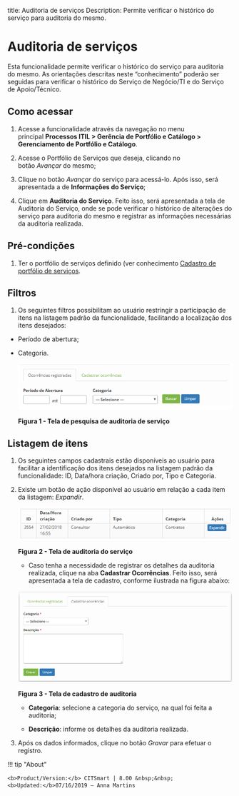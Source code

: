 title: Auditoria de serviços
Description: Permite verificar o histórico do serviço para auditoria do mesmo.

# Auditoria de serviços

Esta funcionalidade permite verificar o histórico do serviço para auditoria do
mesmo. As orientações descritas neste “conhecimento” poderão ser seguidas para
verificar o histórico do Serviço de Negócio/TI e do Serviço de Apoio/Técnico.

Como acessar
------------

1.  Acesse a funcionalidade através da navegação no menu principal **Processos
    ITIL > Gerência de Portfólio e Catálogo > Gerenciamento de Portfólio
    e Catálogo**.

2.  Acesse o Portfólio de Serviços que deseja, clicando no botão *Avançar* do
    mesmo;

3.  Clique no botão *Avançar* do serviço para acessá-lo. Após isso, será
    apresentada a de **Informações do Serviço**;

4.  Clique em **Auditoria do Serviço**. Feito isso, será apresentada a tela de
    Auditoria do Serviço, onde se pode verificar o histórico de alterações do
    serviço para auditoria do mesmo e registrar as informações necessárias da
    auditoria realizada.

Pré-condições
-------------

1.  Ter o portfólio de serviços definido (ver conhecimento [Cadastro de
    portfólio de
    serviços]().

Filtros
-------

1.  Os seguintes filtros possibilitam ao usuário restringir a participação de
    itens na listagem padrão da funcionalidade, facilitando a localização dos
    itens desejados:

-   Período de abertura;

-   Categoria.

    ![Criar](images/audit-1.png) 

    **Figura 1 - Tela de pesquisa de auditoria de serviço**


Listagem de itens
-----------------

1.  Os seguintes campos cadastrais estão disponíveis ao usuário para facilitar a
    identificação dos itens desejados na listagem padrão da
    funcionalidade: ID, Data/hora criação, Criado por, Tipo e Categoria.

2.  Existe um botão de ação disponível ao usuário em relação a cada item da
    listagem: *Expandir*.

    ![Criar](images/audit-2.png)

    **Figura 2 - Tela de auditoria do serviço**

    -  Caso tenha a necessidade de registrar os detalhes da auditoria realizada,
    clique na aba **Cadastrar Ocorrências**. Feito isso, será apresentada a tela
    de cadastro, conforme ilustrada na figura abaixo:

    ![Criar](images/audit-3.png)
    
    **Figura 3 - Tela de cadastro de auditoria**

    -  **Categoria**: selecione a categoria do serviço, na qual foi feita a
    auditoria;

    -  **Descrição**: informe os detalhes da auditoria realizada.

1.  Após os dados informados, clique no botão *Gravar* para efetuar o registro.


!!! tip "About"

    <b>Product/Version:</b> CITSmart | 8.00 &nbsp;&nbsp;
    <b>Updated:</b>07/16/2019 – Anna Martins
